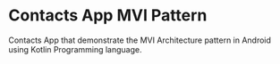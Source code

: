 # Contacts App MVI Pattern
Contacts App that demonstrate the MVI Architecture pattern in Android using Kotlin Programming language.  

